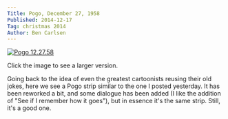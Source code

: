 ```yaml
---
Title: Pogo, December 27, 1958
Published: 2014-12-17
Tag: christmas 2014
Author: Ben Carlsen
---
```

[![Pogo 12.27.58](http://blog.arkholt.com/media/decstrips/17-12_27_58.jpg)](http://blog.arkholt.com/media/decstrips/17-12_27_58.jpg)

Click the image to see a larger version.

Going back to the idea of even the greatest cartoonists reusing their old jokes, here we see a Pogo strip similar to the one I posted yesterday. It has been reworked a bit, and some dialogue has been added (I like the addition of "See if I remember how it goes"), but in essence it's the same strip. Still, it's a good one.

